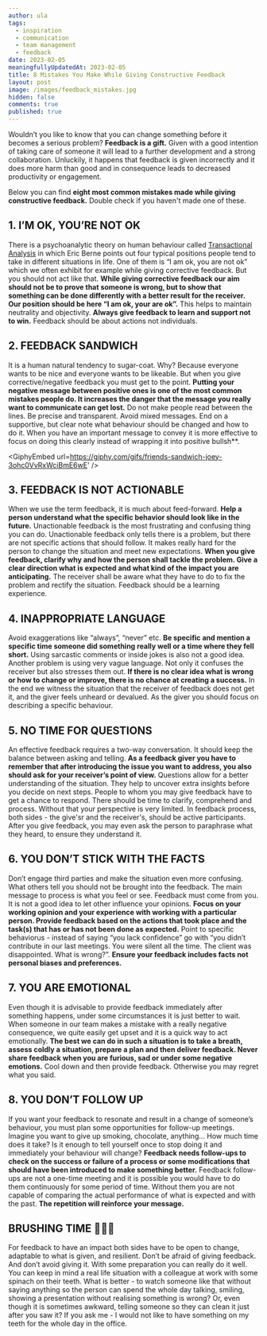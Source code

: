 ```yaml
---
author: ula
tags:
  - inspiration
  - communication
  - team management
  - feedback
date: 2023-02-05 
meaningfullyUpdatedAt: 2023-02-05
title: 8 Mistakes You Make While Giving Constructive Feedback 
layout: post
image: /images/feedback_mistakes.jpg
hidden: false
comments: true
published: true
---
```

Wouldn’t you like to know that you can change something before it becomes a serious problem? **Feedback is a gift.** Given with a good intention of taking care of someone it will lead to a further development and a strong collaboration. Unluckily, it happens that feedback is given incorrectly and it does more harm than good and in consequence leads to decreased productivity or engagement. 

Below you can find **eight most common mistakes made while giving constructive feedback.** Double check if you haven't made one of these. 

## **1. I’M OK, YOU’RE NOT OK** 

There is a psychoanalytic theory on human behaviour called [Transactional Analysis](https://www.simplypsychology.org/transactional-analysis-eric-berne.html) in which Eric Berne points out four typical positions people tend to take in different situations in life. One of them is “I am ok, you are not ok” which we often exhibit for example while giving corrective feedback. But you should not act like that. **While giving corrective feedback our aim should not be to prove that someone is wrong, but to show that something can be done differently with a better result for the receiver. Our position should be here “I am ok, your are ok”.** This helps to maintain neutrality and objectivity. **Always give feedback to learn and support not to win.** Feedback should be about actions not individuals.

## **2. FEEDBACK SANDWICH** 

It is a human natural tendency to sugar-coat. Why? Because everyone wants to be nice and everyone wants to be likeable. But when you give corrective/negative feedback you must get to the point. **Putting your negative message between positive ones is one of the most common mistakes people do. It increases the danger that the message you really want to communicate can get lost.** Do not make people read between the lines. Be precise and transparent. Avoid mixed messages. End on a supportive, but clear note what behaviour should be changed and how to do it. When you have an important message to convey it is  more effective to focus on doing this clearly instead of wrapping it into positive bullsh**. 

<GiphyEmbed url=https://giphy.com/gifs/friends-sandwich-joey-3ohc0VvRxWciBmE6wE' /> 

## **3. FEEDBACK IS NOT ACTIONABLE**

When we use the term feedback, it is much about feed-forward. **Help a person understand what the specific behavior should look like in the future.** Unactionable feedback is the most frustrating and confusing thing you can do. Unactionable feedback only tells there is a problem, but there are not specific actions that should follow. It makes really hard for the person to change the situation and meet new expectations. **When you give feedback, clarify why and how the person shall tackle the problem. Give a clear direction what is expected and what kind of the impact you are anticipating.** The receiver shall be aware what they have to do to fix the problem and rectify the situation. Feedback should be a learning experience. 

## **4. INAPPROPRIATE LANGUAGE**

Avoid exaggerations like “always”, “never” etc. **Be specific and mention a specific time someone did something really well or a time where they fell short.** Using sarcastic comments or inside jokes is also not a good idea. Another problem is using very vague language. Not only it confuses the receiver but also stresses them out. **If there is no clear idea what is wrong or how to change or improve, there is no chance at creating a success.** In the end we witness the situation that the receiver of feedback does not get it, and the giver feels unheard or devalued. As the giver you should focus on describing a specific behaviour.

<GiphyEmbed url='https://giphy.com/gifs/justin-g-why-1iTpx5PpzRugcrZK' />

## **5. NO TIME FOR QUESTIONS**

An effective feedback requires a two-way conversation. It should keep the balance between asking and telling. **As a feedback giver you have to remember that after introducing the issue you want to address, you also should ask for your receiver’s point of view.** Questions allow for a better understanding of the situation. They help to uncover extra insights before you decide on next steps. People to whom you may give feedback have to get a chance to respond. There should be time to clarify, comprehend and process. Without that your perspective is very limited. In feedback process, both sides - the give'sr and the receiver's, should be active participants. After you give feedback, you may even ask the person to paraphrase what they heard, to ensure they understand it. 

## **6. YOU DON’T STICK WITH THE FACTS**

Don’t engage third parties and make the situation even more confusing. What others tell you should not be brought into the feedback. The main message to process is what you feel or see. Feedback must come from you. It is not a good idea to let other influence your opinions. **Focus on your working opinion and your experience with working with a particular person. Provide feedback based on the actions that took place and the task(s) that has or has not been done as expected.** Point to specific behaviorus - instead of saying “you lack confidence” go with “you didn’t contribute in our last meetings. You were silent all the time. The client was disappointed. What is wrong?”. **Ensure your feedback includes facts not personal biases and preferences.**

## **7. YOU ARE EMOTIONAL** 

Even though it is advisable to provide feedback immediately after something happens, under some circumstances it is just better to wait. When someone in our team makes a mistake with a really negative consequence, we quite easily get upset and it is a quick way to act emotionally. **The best we can do in such a situation is to take a breath, assess coldly a situation, prepare a plan and then deliver feedback. Never share feedback when you are furious, sad or under some negative emotions.** Cool down and then provide feedback. Otherwise you may regret what you said. 

<GiphyEmbed url='https://giphy.com/gifs/mrw-start-pence-IYIlvuWc21U4g' />

## **8. YOU DON’T FOLLOW UP** 

If you want your feedback to resonate and result in a change of someone’s behaviour, you must plan some opportunities for follow-up meetings. Imagine you want to give up smoking, chocolate, anything… How much time does it take? Is it enough to tell yourself once to stop doing it and immediately your behaviour will change? **Feedback needs follow-ups to check on the success or failure of a process or some modifications that should have been introduced to make something better.** Feedback follow-ups are not a one-time meeting and it is possible you would have to do them continuously for some period of time. Without them you are not capable of comparing the actual performance of what is expected and with the past. **The repetition will reinforce your message.**

## **BRUSHING TIME** 🦷🦷🦷

For feedback to have an impact both sides have to be open to change, adaptable to what is given, and resilient. Don’t be afraid of giving feedback. And don’t avoid giving it. With some preparation you can really do it well. You can keep in mind a real life situation with a colleague at work with some spinach on their teeth. What is better - to watch someone like that without saying anything so the person can spend the whole day talking, smiling, showing a presentation without realising something is wrong? Or, even though it is sometimes awkward, telling someone so they can clean it just after you saw it? If you ask me - I would not like to have something on my teeth for the whole day in the office. 

<GiphyEmbed url='https://giphy.com/gifs/teeth-mrtu9EXFfFq1i' />
